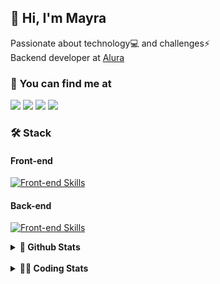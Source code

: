 ## 👋 Hi, I'm Mayra

Passionate about technology💻 and challenges⚡  
Backend developer at [Alura](https://www.alura.com.br)   

### 💬 You can find me at

<a href="https://mayra.dev" target="_blank" rel="noopener"><img src="https://img.shields.io/badge/-mayra.dev-005FED?style=flat&logo=Google-chrome&logoColor=white"/></a>
<a href="https://linkedin.com/in/mayraamaral" target="_blank" rel="noopener"><img src="https://img.shields.io/badge/-/mayraamaral-0077B5?style=flat&logo=Linkedin&logoColor=white"/></a>
<a href="mailto:mayra@mayra.dev" target="_blank" rel="noopener"><img src="https://img.shields.io/badge/-mayra@mayra.dev-D14836?style=flat&logo=Gmail&logoColor=white"/></a>
<a href="" target="_blank" rel="noopener"><img src="https://img.shields.io/badge/-mayraamaral-7289DA?style=flat&logo=Discord&logoColor=white"/></a>

### 🛠️ Stack
#### Front-end

[![Front-end Skills](https://skillicons.dev/icons?i=react,next,angular,redux,styledcomponents,html,css,sass,js,ts,figma)](https://skillicons.dev)
#### Back-end

[![Front-end Skills](https://skillicons.dev/icons?i=java,spring,hibernate,aws,idea,postgres,mysql,git,linux,bash,nodejs,docker,kubernetes,jenkins)](https://skillicons.dev)


<details>
    <summary><strong>📌 Github Stats</strong></summary>
    <br />
    <div align="center">
        <table>
      <td><img height="160em" src="https://github-readme-stats.vercel.app/api?username=mayraamaral&show_icons=true&theme=algolia&hide_border=true&hide=stars&count_private=true" alt="Readme stats"></td>
      <td><img height="160em" src="https://github-readme-stats.vercel.app/api/top-langs/?username=mayraamaral&&layout=compact&&theme=algolia&hide_border=true&langs_count=6" alt="Language stats"></td>
       </table>
  </div> 
    

  <p align="center">
    <img src="https://github-readme-streak-stats.herokuapp.com?user=mayraamaral&theme=dark&hide_border=true&date_format=j%20M%5B%20Y%5D&locale=pt-br&background=050F2C&ring=0195DD&fire=23AA7D&currStreakLabel=23AA7D" alt="Streak stats">
  </p> 
</details>

<br />

<details>
  <summary><strong>👩‍💻 Coding Stats</strong></summary>
  <br />
  
  <!--START_SECTION:waka-->
**🐱 My GitHub Data** 

> 📦 588.2 kB Used in GitHub's Storage 
 > 
> 🏆 961 Contributions in the Year 2024
 > 
> 🚫 Not Opted to Hire
 > 
> 📜 62 Public Repositories 
 > 
> 🔑 33 Private Repositories 
 > 
**I'm an Early 🐤** 

```text
🌞 Morning                7993 commits        ██████░░░░░░░░░░░░░░░░░░░   22.87 % 
🌆 Daytime                22276 commits       ████████████████░░░░░░░░░   63.74 % 
🌃 Evening                4400 commits        ███░░░░░░░░░░░░░░░░░░░░░░   12.59 % 
🌙 Night                  277 commits         ░░░░░░░░░░░░░░░░░░░░░░░░░   00.79 % 
```
📅 **I'm Most Productive on Wednesday** 

```text
Monday                   5674 commits        ████░░░░░░░░░░░░░░░░░░░░░   16.24 % 
Tuesday                  4121 commits        ███░░░░░░░░░░░░░░░░░░░░░░   11.79 % 
Wednesday                12083 commits       █████████░░░░░░░░░░░░░░░░   34.58 % 
Thursday                 7690 commits        ██████░░░░░░░░░░░░░░░░░░░   22.01 % 
Friday                   4655 commits        ███░░░░░░░░░░░░░░░░░░░░░░   13.32 % 
Saturday                 304 commits         ░░░░░░░░░░░░░░░░░░░░░░░░░   00.87 % 
Sunday                   419 commits         ░░░░░░░░░░░░░░░░░░░░░░░░░   01.20 % 
```


📊 **This Week I Spent My Time On** 

```text
🕑︎ Time Zone: America/Sao_Paulo

💬 Programming Languages: 
Java                     9 hrs 42 mins       █████████████████░░░░░░░░   69.62 % 
CSS                      1 hr 52 mins        ███░░░░░░░░░░░░░░░░░░░░░░   13.46 % 
JavaScript               1 hr 24 mins        ███░░░░░░░░░░░░░░░░░░░░░░   10.08 % 
SQL                      51 mins             ██░░░░░░░░░░░░░░░░░░░░░░░   06.11 % 
JSP                      4 mins              ░░░░░░░░░░░░░░░░░░░░░░░░░   00.56 % 

🔥 Editors: 
IntelliJ IDEA            13 hrs 57 mins      █████████████████████████   100.00 % 

💻 Operating System: 
Linux                    13 hrs 57 mins      █████████████████████████   100.00 % 
```

**I Mostly Code in Java** 

```text
Java                     123 repos           ███████░░░░░░░░░░░░░░░░░░   27.89 % 
JavaScript               101 repos           ██████░░░░░░░░░░░░░░░░░░░   22.90 % 
TypeScript               83 repos            █████░░░░░░░░░░░░░░░░░░░░   18.82 % 
Python                   2 repos             ░░░░░░░░░░░░░░░░░░░░░░░░░   00.45 % 
Dockerfile               1 repo              ░░░░░░░░░░░░░░░░░░░░░░░░░   00.23 % 
```




 Last Updated on 03/11/2024 19:11:48 UTC
<!--END_SECTION:waka-->

</details>

